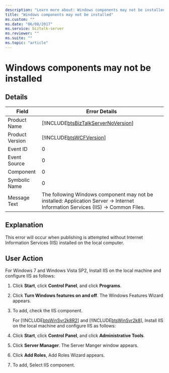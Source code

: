 ```yaml
---
description: "Learn more about: Windows components may not be installed"
title: "Windows components may not be installed"
ms.custom: ""
ms.date: "06/08/2017"
ms.service: biztalk-server
ms.reviewer: ""
ms.suite: ""
ms.topic: "article"
---
```

# Windows components may not be installed
## Details  

|     Field       |                                    Error Details                                   |
|-----------------|----------------------------------------------------------------------------------------------------------------------------------------|
|  Product Name   |                           [!INCLUDE[btsBizTalkServerNoVersion](../includes/btsbiztalkservernoversion-md.md)]                           |
| Product Version |                                       [!INCLUDE[btsWCFVersion](../includes/btswcfversion-md.md)]                                       |
|    Event ID     |                                                                   0                                                                    |
|  Event Source   |                                                                   0                                                                    |
|    Component    |                                                                   0                                                                    |
|  Symbolic Name  |                                                                   0                                                                    |
|  Message Text   | The following Windows component may not be installed: Application Server -&gt; Internet Information Services (IIS) -&gt; Common Files. |

## Explanation  
 This error will occur when publishing is attempted without Internet Information Services (IIS) installed on the local computer.  

## User Action  
 For Windows 7 and Windows Vista SP2, Install IIS on the local machine and configure IIS as follows:  

1. Click **Start**, click **Control Panel**, and click **Programs**.  

2. Click **Turn Windows features on and off**. The Windows Features Wizard appears.  

3. To add, check the IIS component.  

   For [!INCLUDE[btsWinSvr2k8R2](../includes/btswinsvr2k8r2-md.md)] and [!INCLUDE[btsWinSvr2k8](../includes/btswinsvr2k8-md.md)], Install IIS on the local machine and configure IIS as follows:  

4. Click **Start**, click **Control Panel**, and click **Administrative Tools**.  

5. Click **Server Manager**. The Server Manger window appears.  

6. Click **Add Roles**, Add Roles Wizard appears.  

7. To add, Select IIS component.
